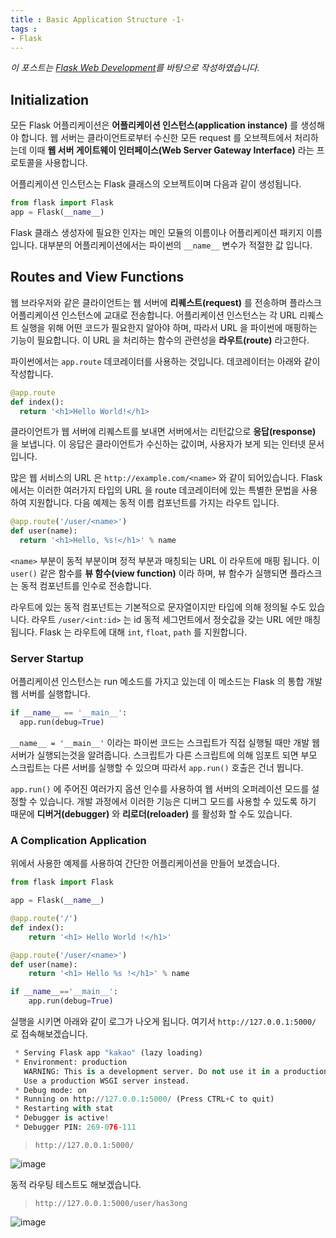```yaml
---
title : Basic Application Structure -1-
tags :
- Flask
---
```


*이 포스트는 [Flask Web Development](https://github.com/gary136/ebook/blob/master/Flask%20Web%20Development.pdf)를 바탕으로 작성하였습니다.*

## Initialization

모든 Flask 어플리케이션은 **어플리케이션 인스턴스(application instance)** 를 생성해야 합니다. 웹 서버는 클라이언트로부터 수신한 모든 request 를 오브젝트에서 처리하는데 이때 **웹 서버 게이트웨이 인터페이스(Web Server Gateway Interface)** 라는 프로토콜을 사용합니다.

어플리케이션 인스턴스는 Flask 클래스의 오브젝트이며 다음과 같이 생성됩니다.

```python
from flask import Flask
app = Flask(__name__)
```

Flask 클래스 생성자에 필요한 인자는 메인 모듈의 이름이나 어플리케이션 패키지 이름 입니다. 대부분의 어플리케이션에서는 파이썬의 `__name__` 변수가 적절한 값 입니다.

## Routes and View Functions

웹 브라우저와 같은 클라이언트는 웹 서버에 **리퀘스트(request)** 를 전송하며 플라스크 어플리케이션 인스턴스에 교대로 전송합니다. 어플리케이션 인스턴스는 각 URL 리퀘스트 실행을 위해 어떤 코드가 필요한지 알아야 하며, 따라서 URL 을 파이썬에 매핑하는 기능이 필요합니다. 이 URL 을 처리하는 함수의 관련성을 **라우트(route)** 라고한다.

파이썬에서는 `app.route` 데코레이터를 사용하는 것입니다. 데코레이터는 아래와 같이 작성합니다.

```python
@app.route
def index():
  return '<h1>Hello World!</h1>
```

클라이언트가 웹 서버에 리퀘스트를 보내면 서버에서는 리턴값으로 **응답(response)** 을 보냅니다. 이 응답은 클라이언트가 수신하는 값이며, 사용자가 보게 되는 인터넷 문서 입니다.

많은 웹 서비스의 URL 은 `http://example.com/<name>` 와 같이 되어있습니다. Flask 에서는 이러한 여러가지 타입의 URL 을 route 데코레이터에 있는 특별한 문법을 사용하여 지원합니다. 다음 예제는 동적 이름 컴포넌트를 가지는 라우트 입니다.

```python
@app.route('/user/<name>')
def user(name):
  return '<h1>Hello, %s!</h1>' % name
```

`<name>` 부분이 동적 부분이며 정적 부분과 매칭되는 URL 이 라우트에 매핑 됩니다. 이 `user()` 같은 함수를 **뷰 함수(view function)** 이라 하며, 뷰 함수가 실행되면 플라스크는 동적 컴포넌트를 인수로 전송합니다.

라우트에 있는 동적 컴포넌트는 기본적으로 문자열이지만 타입에 의해 정의될 수도 있습니다. 라우트 `/user/<int:id>` 는 id 동적 세그먼트에서 정숫값을 갖는 URL 에만 매칭됩니다. Flask 는 라우트에 대해 `int`, `float`, `path` 를 지원합니다.

### Server Startup

어플리케이션 인스턴스는 run 메소드를 가지고 있는데 이 메소드는 Flask 의 통합 개발 웹 서버를 실행합니다.

```python
if __name__ == '__main__':
  app.run(debug=True)
```

`__name__ = '__main__'` 이라는 파이썬 코드는 스크립트가 직접 실행될 때만 개발 웹 서버가 실행되는것을 알려줍니다. 스크립트가 다른 스크립트에 의해 임포트 되면 부모 스크립트는 다른 서버를 실행할 수 있으며 따라서 `app.run()` 호출은 건너 뜁니다.

`app.run()` 에 주어진 여러가지 옵션 인수를 사용하여 웹 서버의 오퍼레이션 모드를 설정할 수 있습니다. 개발 과정에서 이러한 기능은 디버그 모드를 사용할 수 있도록 하기 때문에 **디버거(debugger)** 와 **리로더(reloader)** 를 활성화 할 수도 있습니다.

### A Complication Application

위에서 사용한 예제를 사용하여 간단한 어플리케이션을 만들어 보겠습니다.

```python
from flask import Flask

app = Flask(__name__)

@app.route('/')
def index():
    return '<h1> Hello World !</h1>'

@app.route('/user/<name>')
def user(name):
    return '<h1> Hello %s !</h1>' % name

if __name__=='__main__':
    app.run(debug=True)
```

실행을 시키면 아래와 같이 로그가 나오게 됩니다. 여기서 `http://127.0.0.1:5000/` 로 접속해보겠습니다.

```python
 * Serving Flask app "kakao" (lazy loading)
 * Environment: production
   WARNING: This is a development server. Do not use it in a production deployment.
   Use a production WSGI server instead.
 * Debug mode: on
 * Running on http://127.0.0.1:5000/ (Press CTRL+C to quit)
 * Restarting with stat
 * Debugger is active!
 * Debugger PIN: 269-076-111
```

> `http://127.0.0.1:5000/`

![image](https://user-images.githubusercontent.com/44635266/73446680-8a291d00-43a0-11ea-8ecc-0bbd4818d97a.png)

동적 라우팅 테스트도 해보겠습니다.

> `http://127.0.0.1:5000/user/has3ong`

![image](https://user-images.githubusercontent.com/44635266/73446753-b0e75380-43a0-11ea-83f6-36c1357a5ac0.png)



